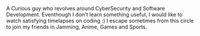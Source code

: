 A Curious guy who revolves around CyberSecurity and Software Development. Eventhough I don't learn something useful, I would like to watch satisfying timelapses on coding :) I escape sometimes from this circle to join my friends in Jamming, Anime, Games and Sports.
